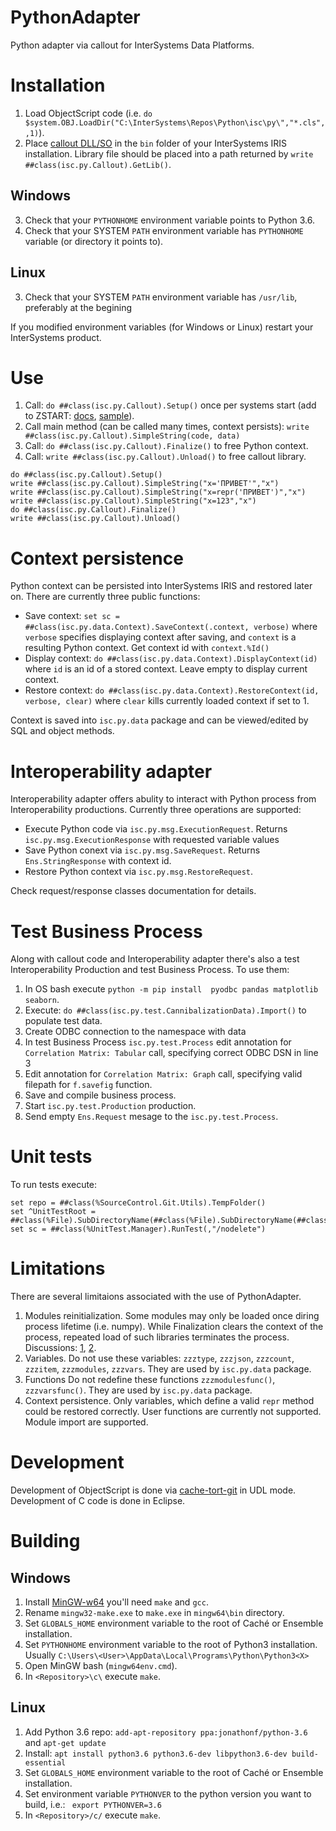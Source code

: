 # PythonAdapter
Python adapter via callout for InterSystems Data Platforms.

# Installation

1. Load ObjectScript code (i.e. `do $system.OBJ.LoadDir("C:\InterSystems\Repos\Python\isc\py\","*.cls",,1)`).
2. Place [callout DLL/SO](https://github.com/intersystems-ru/PythonAdapter/releases) in the `bin` folder of your InterSystems IRIS installation. Library file should be placed into a path returned by `write ##class(isc.py.Callout).GetLib()`. 

## Windows 

3. Check that your `PYTHONHOME` environment variable points to Python 3.6. 
4. Check that your SYSTEM `PATH` environment variable has `PYTHONHOME` variable (or directory it points to).

## Linux 

3. Check that your SYSTEM `PATH` environment variable has `/usr/lib`, preferably at the begining

If you modified environment variables (for Windows or Linux) restart your InterSystems product.

# Use

1. Call: `do ##class(isc.py.Callout).Setup()` once per systems start (add to ZSTART: [docs](https://docs.intersystems.com/latest/csp/docbook/DocBook.UI.Page.cls?KEY=GSTU_customize#GSTU_customize_startstop), [sample](https://gist.githubusercontent.com/eduard93/412ed81e2bf619269ab4a49d939d2304/raw/c9d5f922827db5052b6e1195616d333ffe7dc1ec/%2525ZSTART)).
2. Call main method (can be called many times, context persists): `write ##class(isc.py.Callout).SimpleString(code, data)`
3. Call: `do ##class(isc.py.Callout).Finalize()` to free Python context.
4. Call: `write ##class(isc.py.Callout).Unload()` to free callout library.

```
do ##class(isc.py.Callout).Setup() 
write ##class(isc.py.Callout).SimpleString("x='ПРИВЕТ'","x")
write ##class(isc.py.Callout).SimpleString("x=repr('ПРИВЕТ')","x")
write ##class(isc.py.Callout).SimpleString("x=123","x")
do ##class(isc.py.Callout).Finalize()
write ##class(isc.py.Callout).Unload()
```

# Context persistence

Python context can be persisted into InterSystems IRIS and restored later on. There are currently three public functions:

- Save context: `set sc = ##class(isc.py.data.Context).SaveContext(.context, verbose)` where `verbose` specifies displaying context after saving, and `context` is a resulting Python context. Get context id with `context.%Id()`
- Display context: `do ##class(isc.py.data.Context).DisplayContext(id)` where `id` is an id of a stored context. Leave empty to display current context.
- Restore context: `do ##class(isc.py.data.Context).RestoreContext(id, verbose, clear)` where `clear` kills currently loaded context if set to 1.

Context is saved into `isc.py.data` package and can be viewed/edited by SQL and object methods.

# Interoperability adapter

Interoperability adapter offers abulity to interact with Python process from Interoperability productions. Currently three operations are supported:

- Execute Python code via `isc.py.msg.ExecutionRequest`. Returns `isc.py.msg.ExecutionResponse` with requested variable values
- Save Python conext via `isc.py.msg.SaveRequest`. Returns `Ens.StringResponse` with context id.
- Restore Python context via `isc.py.msg.RestoreRequest`.

Check request/response classes documentation for details.

# Test Business Process

Along with callout code and Interoperability adapter there's also a test Interoperability Production and test Business Process. To use them:

1. In OS bash execute `python -m pip install  pyodbc pandas matplotlib seaborn`. 
2. Execute: `do ##class(isc.py.test.CannibalizationData).Import()` to populate test data.
3. Create ODBC connection to the namespace with data
4. In test Business Process `isc.py.test.Process` edit annotation for `Correlation Matrix: Tabular` call, specifying correct ODBC DSN in line 3
5. Edit annotation for `Correlation Matrix: Graph` call, specifying valid filepath for `f.savefig` function.
6. Save and compile business process.
7. Start `isc.py.test.Production` production.
8. Send empty `Ens.Request` mesage to the `isc.py.test.Process`.


# Unit tests

To run tests execute:

```
set repo = ##class(%SourceControl.Git.Utils).TempFolder()
set ^UnitTestRoot = ##class(%File).SubDirectoryName(##class(%File).SubDirectoryName(##class(%File).SubDirectoryName(repo,"isc"),"py"),"unit",1)
set sc = ##class(%UnitTest.Manager).RunTest(,"/nodelete")
```

# Limitations

There are several limitaions associated with the use of PythonAdapter.

1. Modules reinitialization. Some modules may only be loaded once diring process lifetime (i.e. numpy). While Finalization clears the context of the process, repeated load of such libraries terminates the process. Discussions: [1](https://stackoverflow.com/questions/14843408/python-c-embedded-segmentation-fault), [2](https://stackoverflow.com/questions/7676314/py-initialize-py-finalize-not-working-twice-with-numpy).
2. Variables. Do not use these variables: `zzztype`, `zzzjson`, `zzzcount`, `zzzitem`, `zzzmodules`, `zzzvars`. They are used by `isc.py.data` package.
3. Functions  Do not redefine these functions `zzzmodulesfunc()`, `zzzvarsfunc()`. They are used by `isc.py.data` package.
4. Context persistence. Only variables, which define a valid `repr` method could be restored correctly. User functions are currently not supported. Module import are supported.

# Development

Development of ObjectScript is done via [cache-tort-git](https://github.com/MakarovS96/cache-tort-git) in UDL mode. 
Development of C code is done in Eclipse.

# Building

## Windows

1. Install [MinGW-w64](https://sourceforge.net/projects/mingw-w64/) you'll need `make` and `gcc`. 
2. Rename `mingw32-make.exe` to `make.exe` in `mingw64\bin` directory.
3. Set `GLOBALS_HOME` environment variable to the root of Caché or Ensemble installation.
4. Set `PYTHONHOME` environment variable to the root of Python3 installation. Usually `C:\Users\<User>\AppData\Local\Programs\Python\Python3<X>`
5. Open MinGW bash (`mingw64env.cmd`).
6. In `<Repository>\c\` execute `make`.

## Linux

1. Add Python 3.6 repo: `add-apt-repository ppa:jonathonf/python-3.6` and `apt-get update`
2. Install: `apt install python3.6 python3.6-dev libpython3.6-dev build-essential`
3. Set `GLOBALS_HOME` environment variable to the root of Caché or Ensemble installation.
4. Set environment variable `PYTHONVER` to the python version you want to build, i.e.: ` export PYTHONVER=3.6`
5. In `<Repository>/c/` execute `make`.

